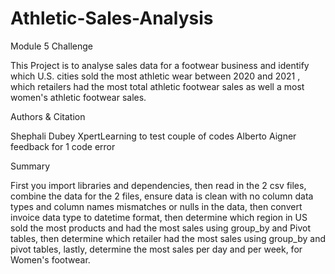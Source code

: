 # Athletic-Sales-Analysis
Module 5 Challenge

This Project is to analyse sales data for a footwear business and identify which U.S. cities sold the most athletic wear between 2020 and 2021 , which retailers had the most total athletic footwear sales as well a most women's athletic footwear sales. 

Authors & Citation

Shephali Dubey 
XpertLearning to test couple of codes 
Alberto Aigner feedback for 1 code error

Summary

First you import libraries and dependencies, then read in the 2 csv files, combine the data for the 2 files, ensure data is clean with no column data types and column names mismatches or nulls in the data, then convert invoice data type to datetime format, then determine which region in US sold the most products and had the most sales using group_by and Pivot tables, then determine which retailer had the most sales using group_by and pivot tables, lastly, determine the most sales per day and per week, for Women's footwear.
